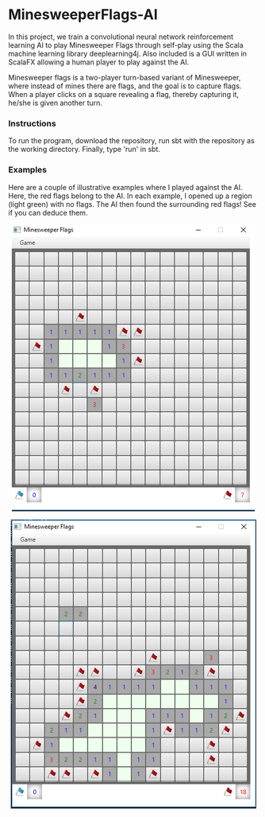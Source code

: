 # MinesweeperFlags-AI

In this project, we train a convolutional neural network reinforcement learning AI to play Minesweeper Flags through self-play using the Scala machine learning library deeplearning4j. Also included is a GUI written in ScalaFX allowing a human player to play against the AI.

Minesweeper flags is a two-player turn-based variant of Minesweeper, where instead of mines there are flags, and the goal is to capture flags. When a player clicks on a square revealing a flag, thereby capturing it, he/she is given another turn.

### Instructions
To run the program, download the repository, run sbt with the repository as the working directory. Finally, type 'run' in sbt.

### Examples
Here are a couple of illustrative examples where I played against the AI. Here, the red flags belong to the AI. In each example, I opened up a region (light green) with no flags. The AI then found the surrounding red flags! See if you can deduce them.


<p align="center">
  <img src="minesweeper2.png?raw=true"/>
</p>

<p align="center">
  <img src="minesweeper1.png?raw=true"/>
</p>
